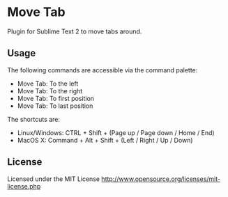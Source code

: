 Move Tab
========

Plugin for Sublime Text 2 to move tabs around.

Usage
-----

The following commands are accessible via the command palette:

- Move Tab: To the left
- Move Tab: To the right
- Move Tab: To first position
- Move Tab: To last position

The shortcuts are:

- Linux/Windows: CTRL + Shift + (Page up / Page down / Home / End)
- MacOS X: Command + Alt + Shift + (Left / Right / Up / Down)


License
-------

Licensed under the MIT License <http://www.opensource.org/licenses/mit-license.php>